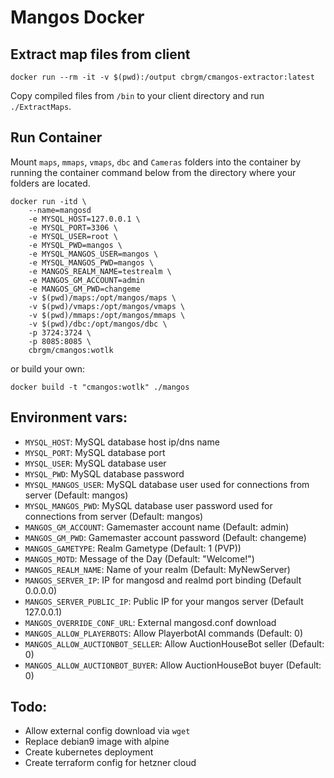 # Mangos Docker

## Extract map files from client

```
docker run --rm -it -v $(pwd):/output cbrgm/cmangos-extractor:latest
```

Copy compiled files from `/bin` to your client directory and run `./ExtractMaps`.

## Run Container

Mount `maps`, `mmaps`, `vmaps`, `dbc` and `Cameras` folders into the container by running the container command below from the directory where your folders are located.

```
docker run -itd \
    --name=mangosd
    -e MYSQL_HOST=127.0.0.1 \
    -e MYSQL_PORT=3306 \
    -e MYSQL_USER=root \
    -e MYSQL_PWD=mangos \
    -e MYSQL_MANGOS_USER=mangos \
    -e MYSQL_MANGOS_PWD=mangos \
    -e MANGOS_REALM_NAME=testrealm \
    -e MANGOS_GM_ACCOUNT=admin
    -e MANGOS_GM_PWD=changeme
    -v $(pwd)/maps:/opt/mangos/maps \
    -v $(pwd)/vmaps:/opt/mangos/vmaps \
    -v $(pwd)/mmaps:/opt/mangos/mmaps \
    -v $(pwd)/dbc:/opt/mangos/dbc \
    -p 3724:3724 \
    -p 8085:8085 \
    cbrgm/cmangos:wotlk
```

or build your own:

```
docker build -t "cmangos:wotlk" ./mangos
```

## Environment vars:

* `MYSQL_HOST`: MySQL database host ip/dns name
* `MYSQL_PORT`: MySQL database port
* `MYSQL_USER`: MySQL database user
* `MYSQL_PWD`: MySQL database password
* `MYSQL_MANGOS_USER`: MySQL database user used for connections from server (Default: mangos)
* `MYSQL_MANGOS_PWD`: MySQL database user password used for connections from server (Default: mangos)
* `MANGOS_GM_ACCOUNT`: Gamemaster account name (Default: admin)
* `MANGOS_GM_PWD`: Gamemaster account password (Default: changeme)
* `MANGOS_GAMETYPE`: Realm Gametype (Default: 1 (PVP))
* `MANGOS_MOTD`: Message of the Day (Default: "Welcome!")
* `MANGOS_REALM_NAME`: Name of your realm (Default: MyNewServer)
* `MANGOS_SERVER_IP`: IP for mangosd and realmd port binding (Default 0.0.0.0)
* `MANGOS_SERVER_PUBLIC_IP`: Public IP for your mangos server (Default 127.0.0.1)
* `MANGOS_OVERRIDE_CONF_URL`: External mangosd.conf download
* `MANGOS_ALLOW_PLAYERBOTS`: Allow PlayerbotAI commands (Default: 0)
* `MANGOS_ALLOW_AUCTIONBOT_SELLER`: Allow AuctionHouseBot seller (Default: 0)
* `MANGOS_ALLOW_AUCTIONBOT_BUYER`: Allow AuctionHouseBot buyer (Default: 0)

## Todo:

* Allow external config download via `wget`
* Replace debian9 image with alpine
* Create kubernetes deployment
* Create terraform config for hetzner cloud
